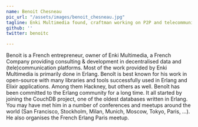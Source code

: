 ```yaml
---
name: Benoit Chesneau
pic_url: "/assets/images/benoit_chesneau.jpg"
tagline: Enki Multimedia found, craftman working on P2P and telecommunications platforms
github: ''
twitter: benoitc

---
```

Benoit is a French entrepreneur, owner of Enki Multimedia, a French Company providing consulting & development in decentralised data and (tele)communication platforms. Most of the work provided by Enki Multimedia is primarily done in Erlang. Benoît is best known for his work in open-source with many libraries and tools successfully used in Erlang and Elixir applications. Among them Hackney, but others as well. Benoît has been committed to the Erlang community for a long time. It all started by joining the CouchDB project, one of the oldest databases written in Erlang. You may have met him in a number of conferences and meetups around the world (San Francisco, Stockholm, Milan, Munich, Moscow, Tokyo, Paris, …). He also organises the French Erlang Paris meetup.